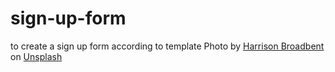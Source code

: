 # sign-up-form
to create a sign up form according to template
Photo by <a href="https://unsplash.com/@harrisonbroadbent?utm_source=unsplash&utm_medium=referral&utm_content=creditCopyText">Harrison Broadbent</a> on <a href="https://unsplash.com/collections/4620439/bitcoin?utm_source=unsplash&utm_medium=referral&utm_content=creditCopyText">Unsplash</a>
  
